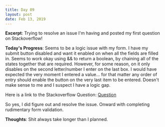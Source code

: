 ```yaml
---
title: Day 09
layout: post
date: Feb 13, 2019
---
```


**Excerpt**: Trying to resolve an issue I'm having and posted my first question on Stackoverflow! 

**Today's Progress**: Seems to be a logic issue with my form. I have my submit button disabled and want it enabled on when all the fields are filled in. Seems to work okay using && to return a boolean, by chaining all of the states together that are required. However, for some reason, on it only disables on the second letter/number I enter on the last box. I would have expected the very moment I entered a value... for that matter any order of entry should enable the button on the very last item to be entered. Doesn't make sense to me and I suspect I have a logic gap.

Here is a link to the Stackoverflow Question: [Question](https://stackoverflow.com/questions/54682278/using-logical-operators-to-conditionally-enable-disable-button-element)

So yes, I did figure out and resolve the issue. Onward with completing rudimentary form validation. 

**Thoughts**: Shit always take longer than I planned. 